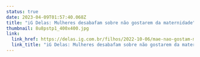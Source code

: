 ```yaml
---
status: true
date: 2023-04-09T01:57:40.068Z
title: "iG Delas: Mulheres desabafam sobre não gostarem da maternidade"
thumbnail: 8u8pstp1_400x400.jpg
link:
  link_href: https://delas.ig.com.br/filhos/2022-10-06/mae-nao-gostam-maternidade-filhos.html%0A
  link_title: "iG Delas: Mulheres desabafam sobre não gostarem da maternidade"
---
```

